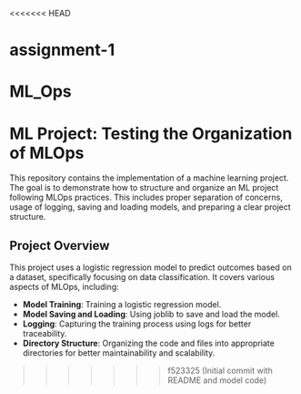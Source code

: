 <<<<<<< HEAD
# assignment-1
ML_Ops
=======
# ML Project: Testing the Organization of MLOps

This repository contains the implementation of a machine learning project. The goal is to demonstrate how to structure and organize an ML project following MLOps practices. This includes proper separation of concerns, usage of logging, saving and loading models, and preparing a clear project structure.

## Project Overview

This project uses a logistic regression model to predict outcomes based on a dataset, specifically focusing on data classification. It covers various aspects of MLOps, including:

- **Model Training**: Training a logistic regression model.
- **Model Saving and Loading**: Using joblib to save and load the model.
- **Logging**: Capturing the training process using logs for better traceability.
- **Directory Structure**: Organizing the code and files into appropriate directories for better maintainability and scalability.
>>>>>>> f523325 (Initial commit with README and model code)
